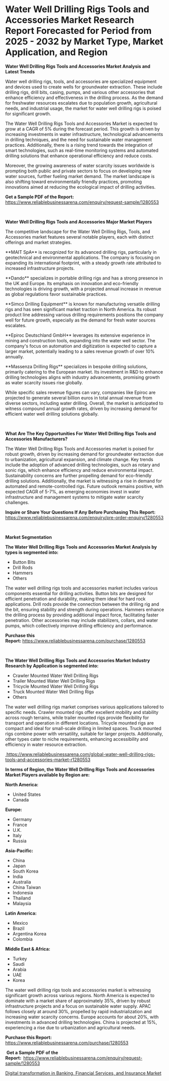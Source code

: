 <p><h1>Water Well Drilling Rigs Tools and Accessories Market Research Report Forecasted for Period from 2025 -  2032 by Market Type, Market Application, and Region</h1></p><p><strong>Water Well Drilling Rigs Tools and Accessories Market Analysis and Latest Trends</strong></p>
<p><p>Water well drilling rigs, tools, and accessories are specialized equipment and devices used to create wells for groundwater extraction. These include drilling rigs, drill bits, casing, pumps, and various other accessories that enhance efficiency and effectiveness in the drilling process. As the demand for freshwater resources escalates due to population growth, agricultural needs, and industrial usage, the market for water well drilling rigs is poised for significant growth.</p><p>The Water Well Drilling Rigs Tools and Accessories Market is expected to grow at a CAGR of 5% during the forecast period. This growth is driven by increasing investments in water infrastructure, technological advancements in drilling techniques, and the need for sustainable water management practices. Additionally, there is a rising trend towards the integration of smart technologies, such as real-time monitoring systems and automated drilling solutions that enhance operational efficiency and reduce costs.</p><p>Moreover, the growing awareness of water scarcity issues worldwide is prompting both public and private sectors to focus on developing new water sources, further fueling market demand. The market landscape is also shifting toward environmentally friendly practices, promoting innovations aimed at reducing the ecological impact of drilling activities.</p></p>
<p><strong>Get a Sample PDF of the Report:&nbsp;</strong> <a href="https://www.reliablebusinessarena.com/enquiry/request-sample/1280553?utm_campaign=2483&utm_medium=2&utm_source=Github&utm_content=ia&utm_term=24032025&utm_id=water-well-drilling-rigs-tools-and-accessories">https://www.reliablebusinessarena.com/enquiry/request-sample/1280553</a></p>
<p>&nbsp;</p>
<p><strong>Water Well Drilling Rigs Tools and Accessories Major Market Players</strong></p>
<p><p>The competitive landscape for the Water Well Drilling Rigs, Tools, and Accessories market features several notable players, each with distinct offerings and market strategies.</p><p>**MAIT SpA** is recognized for its advanced drilling rigs, particularly in geotechnical and environmental applications. The company is focusing on expanding its international footprint, with a steady growth rate attributed to increased infrastructure projects.</p><p>**Dando** specializes in portable drilling rigs and has a strong presence in the UK and Europe. Its emphasis on innovation and eco-friendly technologies is driving growth, with a projected annual increase in revenue as global regulations favor sustainable practices.</p><p>**Simco Drilling Equipment** is known for manufacturing versatile drilling rigs and has seen significant market traction in North America. Its robust product line addressing various drilling requirements positions the company well for future growth, especially as the demand for fresh water sources escalates.</p><p>**Epiroc Deutschland GmbH** leverages its extensive experience in mining and construction tools, expanding into the water well sector. The company's focus on automation and digitization is expected to capture a larger market, potentially leading to a sales revenue growth of over 10% annually.</p><p>**Massenza Drilling Rigs** specializes in bespoke drilling solutions, primarily catering to the European market. Its investment in R&D to enhance drilling technologies aligns with industry advancements, promising growth as water scarcity issues rise globally.</p><p>While specific sales revenue figures can vary, companies like Epiroc are projected to generate several billion euros in total annual revenue from diverse sectors, including water drilling. Overall, the market is anticipated to witness compound annual growth rates, driven by increasing demand for efficient water well drilling solutions globally.</p></p>
<p>&nbsp;</p>
<p><strong>What Are The Key Opportunities For Water Well Drilling Rigs Tools and Accessories Manufacturers?</strong></p>
<p><p>The Water Well Drilling Rigs Tools and Accessories market is poised for robust growth, driven by increasing demand for groundwater extraction due to urbanization, agricultural expansion, and climate change. Key trends include the adoption of advanced drilling technologies, such as rotary and sonic rigs, which enhance efficiency and reduce environmental impact. Sustainability concerns are further propelling demand for eco-friendly drilling solutions. Additionally, the market is witnessing a rise in demand for automated and remote-controlled rigs. Future outlook remains positive, with expected CAGR of 5-7%, as emerging economies invest in water infrastructure and management systems to mitigate water scarcity challenges.</p></p>
<p><strong>Inquire or Share Your Questions If Any Before Purchasing This Report:</strong> <a href="https://www.reliablebusinessarena.com/enquiry/pre-order-enquiry/1280553?utm_campaign=2483&utm_medium=2&utm_source=Github&utm_content=ia&utm_term=24032025&utm_id=water-well-drilling-rigs-tools-and-accessories">https://www.reliablebusinessarena.com/enquiry/pre-order-enquiry/1280553</a></p>
<p>&nbsp;</p>
<p><strong>Market Segmentation</strong></p>
<p><strong>The Water Well Drilling Rigs Tools and Accessories Market Analysis by types is segmented into:</strong></p>
<p><ul><li>Button Bits</li><li>Drill Rods</li><li>Hammers</li><li>Others</li></ul></p>
<p><p>The water well drilling rigs tools and accessories market includes various components essential for drilling activities. Button bits are designed for efficient penetration and durability, making them ideal for hard rock applications. Drill rods provide the connection between the drilling rig and the bit, ensuring stability and strength during operations. Hammers enhance the drilling process by providing additional impact force, facilitating faster penetration. Other accessories may include stabilizers, collars, and water pumps, which collectively improve drilling efficiency and performance.</p></p>
<p><strong>Purchase this Report:&nbsp;</strong><a href="https://www.reliablebusinessarena.com/purchase/1280553?utm_campaign=2483&utm_medium=2&utm_source=Github&utm_content=ia&utm_term=24032025&utm_id=water-well-drilling-rigs-tools-and-accessories">https://www.reliablebusinessarena.com/purchase/1280553</a></p>
<p>&nbsp;</p>
<p><strong>The Water Well Drilling Rigs Tools and Accessories Market Industry Research by Application is segmented into:</strong></p>
<p><ul><li>Crawler Mounted Water Well Drilling Rigs</li><li>Trailer Mounted Water Well Drilling Rigs</li><li>Tricycle Mounted Water Well Drilling Rigs</li><li>Truck Mounted Water Well Drilling Rigs</li><li>Others</li></ul></p>
<p><p>The water well drilling rigs market comprises various applications tailored to specific needs. Crawler mounted rigs offer excellent mobility and stability across rough terrains, while trailer mounted rigs provide flexibility for transport and operation in different locations. Tricycle mounted rigs are compact and ideal for small-scale drilling in limited spaces. Truck mounted rigs combine power with versatility, suitable for larger projects. Additionally, other types cater to niche requirements, enhancing accessibility and efficiency in water resource extraction.</p></p>
<p><a href="https://www.reliablebusinessarena.com/global-water-well-drilling-rigs-tools-and-accessories-market-r1280553?utm_campaign=2483&utm_medium=2&utm_source=Github&utm_content=ia&utm_term=24032025&utm_id=water-well-drilling-rigs-tools-and-accessories">&nbsp;https://www.reliablebusinessarena.com/global-water-well-drilling-rigs-tools-and-accessories-market-r1280553</a></p>
<p><strong>In terms of Region, the Water Well Drilling Rigs Tools and Accessories Market Players available by Region are:</strong></p>
<p>
    <p> <strong> North America: </strong>
        <ul>
            <li>United States</li>
            <li>Canada</li>
        </ul>
        </p> 
    <p> <strong> Europe: </strong>
        <ul>
            <li>Germany</li>
            <li>France</li>
            <li>U.K.</li>
            <li>Italy</li>
            <li>Russia</li>
        </ul>
        </p> 
    <p> <strong> Asia-Pacific: </strong>
        <ul>
            <li>China</li>
            <li>Japan</li>
            <li>South Korea</li>
            <li>India</li>
            <li>Australia</li>
            <li>China Taiwan</li>
            <li>Indonesia</li>
            <li>Thailand</li>
            <li>Malaysia</li>
        </ul>
        </p> 
    <p> <strong> Latin America: </strong>
        <ul>
            <li>Mexico</li>
            <li>Brazil</li>
            <li>Argentina Korea</li>
            <li>Colombia</li>
        </ul>
        </p> 
    <p> <strong> Middle East & Africa: </strong>
        <ul>
            <li>Turkey</li>
            <li>Saudi</li>
            <li>Arabia</li>
            <li>UAE</li>
            <li>Korea</li>
        </ul>
    </p>
    </p>
<p><p>The water well drilling rigs tools and accessories market is witnessing significant growth across various regions. North America is expected to dominate with a market share of approximately 35%, driven by robust infrastructure projects and a focus on sustainable water supply. APAC follows closely at around 30%, propelled by rapid industrialization and increasing water scarcity concerns. Europe accounts for about 20%, with investments in advanced drilling technologies. China is projected at 15%, experiencing a rise due to urbanization and agricultural needs.</p></p>
<p><strong>Purchase this Report: </strong><a href="https://www.reliablebusinessarena.com/purchase/1280553?utm_campaign=2483&utm_medium=2&utm_source=Github&utm_content=ia&utm_term=24032025&utm_id=water-well-drilling-rigs-tools-and-accessories">https://www.reliablebusinessarena.com/purchase/1280553</a></p>
<p>&nbsp;<strong>Get a Sample PDF of the Report:&nbsp;&nbsp;</strong><a href="https://www.reliablebusinessarena.com/enquiry/request-sample/1280553?utm_campaign=2483&utm_medium=2&utm_source=Github&utm_content=ia&utm_term=24032025&utm_id=water-well-drilling-rigs-tools-and-accessories">https://www.reliablebusinessarena.com/enquiry/request-sample/1280553</a></p>
<p><strong></strong></p>
<p><p><a href="https://github.com/abbislposival/Market-Research-Report-List-2/blob/main/digital-transformation-in-banking-financial-services-and-insurance-market.md?utm_campaign=2483&utm_medium=2&utm_source=Github&utm_content=ia&utm_term=24032025&utm_id=water-well-drilling-rigs-tools-and-accessories">Digital transformation in Banking, Financial Services, and Insurance Market</a></p></p>
